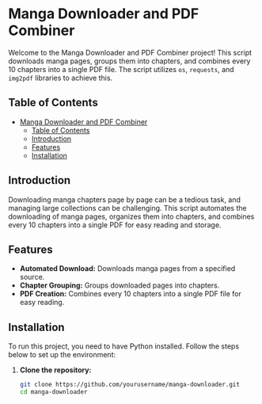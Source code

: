 # Manga Downloader and PDF Combiner

Welcome to the Manga Downloader and PDF Combiner project! This script downloads manga pages, groups them into chapters, and combines every 10 chapters into a single PDF file. The script utilizes `os`, `requests`, and `img2pdf` libraries to achieve this.

## Table of Contents

- [Manga Downloader and PDF Combiner](#manga-downloader-and-pdf-combiner)
  - [Table of Contents](#table-of-contents)
  - [Introduction](#introduction)
  - [Features](#features)
  - [Installation](#installation)

## Introduction

Downloading manga chapters page by page can be a tedious task, and managing large collections can be challenging. This script automates the downloading of manga pages, organizes them into chapters, and combines every 10 chapters into a single PDF for easy reading and storage.

## Features

- **Automated Download:** Downloads manga pages from a specified source.
- **Chapter Grouping:** Groups downloaded pages into chapters.
- **PDF Creation:** Combines every 10 chapters into a single PDF file for easy reading.

## Installation

To run this project, you need to have Python installed. Follow the steps below to set up the environment:

1. **Clone the repository:**

   ```bash
   git clone https://github.com/yourusername/manga-downloader.git
   cd manga-downloader
